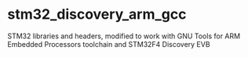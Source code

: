 stm32_discovery_arm_gcc
=======================

STM32 libraries and headers, modified to work with GNU Tools for ARM Embedded Processors toolchain and STM32F4 Discovery EVB